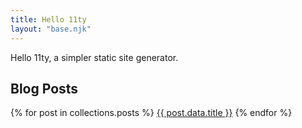 ```yaml
---
title: Hello 11ty
layout: "base.njk"
---
```


Hello 11ty, a simpler static site generator.


## Blog Posts
{% for post in collections.posts %}
[{{ post.data.title }}]({{post.url}})
{% endfor %}
